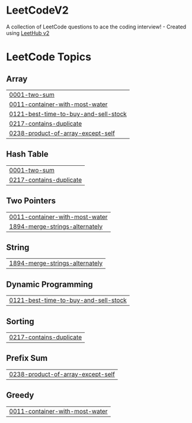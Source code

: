 # LeetCodeV2
A collection of LeetCode questions to ace the coding interview! - Created using [LeetHub v2](https://github.com/arunbhardwaj/LeetHub-2.0)

<!---LeetCode Topics Start-->
# LeetCode Topics
## Array
|  |
| ------- |
| [0001-two-sum](https://github.com/SaiRohitKondamudi/LeetCodeV2/tree/master/0001-two-sum) |
| [0011-container-with-most-water](https://github.com/SaiRohitKondamudi/LeetCodeV2/tree/master/0011-container-with-most-water) |
| [0121-best-time-to-buy-and-sell-stock](https://github.com/SaiRohitKondamudi/LeetCodeV2/tree/master/0121-best-time-to-buy-and-sell-stock) |
| [0217-contains-duplicate](https://github.com/SaiRohitKondamudi/LeetCodeV2/tree/master/0217-contains-duplicate) |
| [0238-product-of-array-except-self](https://github.com/SaiRohitKondamudi/LeetCodeV2/tree/master/0238-product-of-array-except-self) |
## Hash Table
|  |
| ------- |
| [0001-two-sum](https://github.com/SaiRohitKondamudi/LeetCodeV2/tree/master/0001-two-sum) |
| [0217-contains-duplicate](https://github.com/SaiRohitKondamudi/LeetCodeV2/tree/master/0217-contains-duplicate) |
## Two Pointers
|  |
| ------- |
| [0011-container-with-most-water](https://github.com/SaiRohitKondamudi/LeetCodeV2/tree/master/0011-container-with-most-water) |
| [1894-merge-strings-alternately](https://github.com/SaiRohitKondamudi/LeetCodeV2/tree/master/1894-merge-strings-alternately) |
## String
|  |
| ------- |
| [1894-merge-strings-alternately](https://github.com/SaiRohitKondamudi/LeetCodeV2/tree/master/1894-merge-strings-alternately) |
## Dynamic Programming
|  |
| ------- |
| [0121-best-time-to-buy-and-sell-stock](https://github.com/SaiRohitKondamudi/LeetCodeV2/tree/master/0121-best-time-to-buy-and-sell-stock) |
## Sorting
|  |
| ------- |
| [0217-contains-duplicate](https://github.com/SaiRohitKondamudi/LeetCodeV2/tree/master/0217-contains-duplicate) |
## Prefix Sum
|  |
| ------- |
| [0238-product-of-array-except-self](https://github.com/SaiRohitKondamudi/LeetCodeV2/tree/master/0238-product-of-array-except-self) |
## Greedy
|  |
| ------- |
| [0011-container-with-most-water](https://github.com/SaiRohitKondamudi/LeetCodeV2/tree/master/0011-container-with-most-water) |
<!---LeetCode Topics End-->